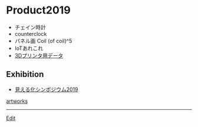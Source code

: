 # Product2019


* チェイン時計
* counterclock
* パネル画 Coil (of coil)^5
* IoTあれこれ
* [3Dプリンタ用データ](3Dプリンタ用データ.md) 

## Exhibition


* [見える化シンポジウム2019](見える化シンポジウム2019.md) 

[artworks](artworks.md) 




----
[Edit](https://github.com/vitroid/vitroid.github.io/edit/master/MD/Product2019.md)
